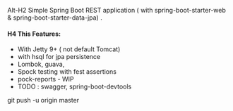 Alt-H2 Simple Spring Boot REST application ( with spring-boot-starter-web & spring-boot-starter-data-jpa) .
#### H4 This Features:
 * With Jetty 9+ ( not default Tomcat)
 * with hsql for jpa persistence
 * Lombok, guava,
 * Spock testing with fest assertions
 * pock-reports - WIP
 * TODO : swagger, spring-boot-devtools


git push -u origin master